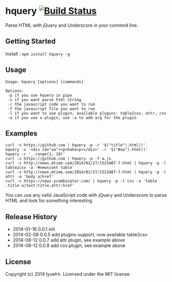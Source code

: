 # hquery [![Build Status](https://secure.travis-ci.org/lyuehh/hquery.png?branch=master)](http://travis-ci.org/lyuehh/hquery)

Parse HTML with jQuery and Underscore in your commnd line.

## Getting Started
Install : `npm install hquery -g`

## Usage

```
Usage: hquery [options] [commands]

Options:
 -p if you use hquery in pipe
 -s if you want parse html string
 -r the javascript code you want to run
 -f the javascript file you want to run
 -l if you want to use plugin, available plugins: table2csv, attr, csv
 -a if you use a plugin, use -a to add arg for the plugin
```

## Examples

```
curl -s https://github.com | hquery -p -r '$("title").html()'
hquery -s '<div id="aa"><p>haha<p></div>' -r '$("#aa").html()'
hquery -r '_.range(1, 10)'
curl -s https://github.com | hquery -p -f a.js
curl -s http://news.mtime.com/2014/01/27/1523487-7.html | hquery -p -l table2csv -a '#newscont table'
curl -s http://news.mtime.com/2014/01/27/1523487-7.html | hquery -p -l attr -a 'body a|href'
curl -s https://news.ycombinator.com/ | hquery -p -l csv -a 'table .title a|text:title,attr:href'
```

You can use any valid JavaScript code with jQuery and Underscore to parse HTML and look for something interesting.

## Release History

* 2014-01-16 0.0.1 init
* 2014-02-08 0.0.5 add plugins support, now available table2csv
* 2014-08-12 0.0.7 add attr plugin, see example above
* 2014-08-12 0.0.8 add csv plugin, see example above

## License
Copyright (c) 2014 lyuehh. Licensed under the MIT license.
